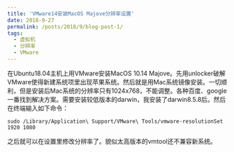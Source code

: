 ```yaml
---
title: 'VMware14安装MacOS Majove分辨率设置'
date: 2018-9-27
permalink: /posts/2018/9/blog-post-1/
tags:
  - 虚拟机
  - 分辨率
  - VMware
---
```

在Ubuntu18.04主机上用VMware安装MacOS 10.14 Majove。先用unlocker破解VMware使得新建系统项里出现苹果系统。然后就是用Mac系统镜像安装。一切顺利，但是安装后Mac系统的分辨率只有1024x768，不能调整。各种百度、google一番找到解决方案。需要安装较低版本的darwin，我安装了darwin8.5.8后。然后在终端输入如下命令：

```
sudo /Library/Application\ Support/VMware\ Tools/vmware-resolutionSet 1920 1080
```

之后就可以在设置里修改分辨率了。貌似太高版本的vmtool还不兼容新系统。